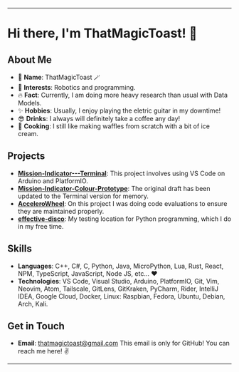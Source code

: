 
---

# Hi there, I'm ThatMagicToast! 👋

## About Me

- 🌟 **Name**: ThatMagicToast 🪄
- 👀 **Interests**: Robotics and programming.
- 🔥 **Fact**: Currently, I am doing more heavy research than usual with Data Models.
- ✨ **Hobbies**: Usually, I enjoy playing the eletric guitar in my downtime!
- 😎 **Drinks**: I always will definitely take a coffee any day!
- 🧇 **Cooking**: I still like making waffles from scratch with a bit of ice cream.

## Projects

- [**Mission-Indicator---Terminal**](https://github.com/ThatMagicToast/Mission-Indicator---Terminal): This project involves using VS Code on Arduino and PlatformIO.
- [**Mission-Indicator-Colour-Prototype**](https://github.com/ThatMagicToast/Mission-Indicator-Colour-Prototype): The original draft has been updated to the Terminal version for memory.
- [**AcceleroWheel**](https://github.com/ThatMagicToast/AcceleroWheel): On this project I was doing code evaluations to ensure they are maintained properly.
- [**effective-disco**](https://github.com/ThatMagicToast/effective-disco): My testing location for Python programming, which I do in my free time.

## Skills

- **Languages**: C++, C#, C, Python, Java, MicroPython, Lua, Rust, React, NPM, TypeScript, JavaScript, Node JS, etc... ❤️
- **Technologies**: VS Code, Visual Studio, Arduino, PlatformIO, Git, Vim, Neovim, Atom, Tailscale, GitLens, GitKraken, PyCharm, Rider, IntelliJ IDEA, Google Cloud, Docker, Linux: Raspbian, Fedora, Ubuntu, Debian, Arch, Kali.

## Get in Touch

- **Email**: [thatmagictoast@gmail.com](mailto:thatmagictoast@gmail.com)
  This email is only for GitHub! You can reach me here! ✌️

<!---
ThatMagicToast/ThatMagicToast is a ✨ special ✨ repository because its `README.md` (this file) appears on your GitHub profile.
You can click the Preview link to take a look at your changes.
--->

---
